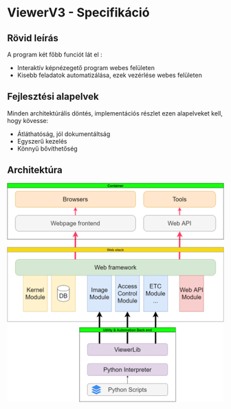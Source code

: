 # ViewerV3 - Specifikáció

## Rövid leírás
A program két főbb funciót lát el :
- Interaktív képnézegető program webes felületen
- Kisebb feladatok automatizálása, ezek vezérlése webes felületen

## Fejlesztési alapelvek
Minden architektúrális döntés, implementációs részlet ezen alapelveket kell, hogy kövesse:
- Átláthatóság, jól dokumentáltság
- Egyszerű kezelés
- Könnyű bővíthetőség

## Architektúra
![Architektúra](/Docs/Images/ViewerArchitecture.png)
